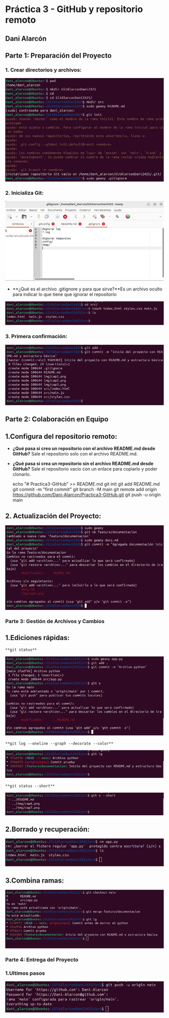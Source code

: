 # Práctica 3 - GitHub y repositorio remoto
## Dani Alarcón

## Parte 1: Preparación del Proyecto

### 1. Crear directorios y archivos:

![ex1](./img/cap1.png)

### 2. Inicializa Git:

![ex1-2](./img/cap2.png)

- **¿Qué es el archivo .gitignore y para que sirve?**Es un archivo oculto para indicar lo que tiene que ignorar el repositorio

![e1-3](./img/cap3.png)

### 3. Primera confirmación:

![ex1-4](./img/cap4.png)

## Parte 2: Colaboración en Equipo

## 1.Configura del repositorio remoto:

- **¿Qué pasa si creo un repositorio con el archivo README.md desde GitHub?** Sale el repositorio solo con el archivo README.md.
- **¿Qué pasa si crea un repositorio sin el archivo README.md desde GitHub?** Sale el repositorio vacio con un enlace para copiarlo y poder clonarlo.

	echo "# Practica3-GitHub" >> README.md
	git init
	git add README.md
	git commit -m "first commit"
	git branch -M main
	git remote add origin https://github.com/Dani-Alarcon/Practica3-GitHub.git
	git push -u origin main

## 2. Actualización del Proyecto:

![ex2-1](./img/cap5.png)

### Parte 3: Gestión de Archivos y Cambios

## 1.Ediciones rápidas:

	**git status**
![ex3-1](./img/cap6.png)

	**git log --oneline --graph --decorate --color**
![ex3-2](./img/cap7.png)

	**git status --short**
![ex3-3](./img/cap8.png)

## 2.Borrado y recuperación:

![ex3-4](./img/cap9.png)

## 3.Combina ramas:

![ex3-5](./img/cap10.png)

### Parte 4: Entrega del Proyecto

### 1.Ultimos pasos

![ex4-1](./img/cap11.png)
